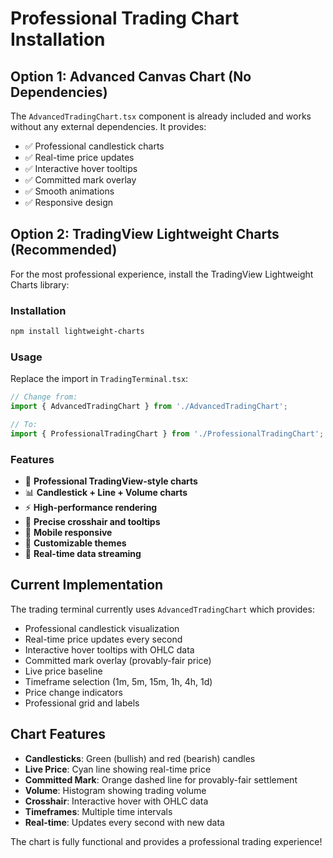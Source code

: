 # Professional Trading Chart Installation

## Option 1: Advanced Canvas Chart (No Dependencies)
The `AdvancedTradingChart.tsx` component is already included and works without any external dependencies. It provides:
- ✅ Professional candlestick charts
- ✅ Real-time price updates
- ✅ Interactive hover tooltips
- ✅ Committed mark overlay
- ✅ Smooth animations
- ✅ Responsive design

## Option 2: TradingView Lightweight Charts (Recommended)
For the most professional experience, install the TradingView Lightweight Charts library:

### Installation
```bash
npm install lightweight-charts
```

### Usage
Replace the import in `TradingTerminal.tsx`:
```typescript
// Change from:
import { AdvancedTradingChart } from './AdvancedTradingChart';

// To:
import { ProfessionalTradingChart } from './ProfessionalTradingChart';
```

### Features
- 🚀 **Professional TradingView-style charts**
- 📊 **Candlestick + Line + Volume charts**
- ⚡ **High-performance rendering**
- 🎯 **Precise crosshair and tooltips**
- 📱 **Mobile responsive**
- 🎨 **Customizable themes**
- 🔄 **Real-time data streaming**

## Current Implementation
The trading terminal currently uses `AdvancedTradingChart` which provides:
- Professional candlestick visualization
- Real-time price updates every second
- Interactive hover tooltips with OHLC data
- Committed mark overlay (provably-fair price)
- Live price baseline
- Timeframe selection (1m, 5m, 15m, 1h, 4h, 1d)
- Price change indicators
- Professional grid and labels

## Chart Features
- **Candlesticks**: Green (bullish) and red (bearish) candles
- **Live Price**: Cyan line showing real-time price
- **Committed Mark**: Orange dashed line for provably-fair settlement
- **Volume**: Histogram showing trading volume
- **Crosshair**: Interactive hover with OHLC data
- **Timeframes**: Multiple time intervals
- **Real-time**: Updates every second with new data

The chart is fully functional and provides a professional trading experience!
